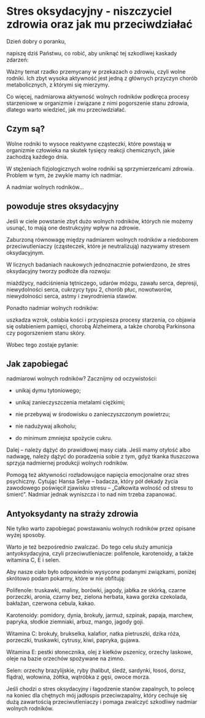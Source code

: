 # Stres oksydacyjny - niszczyciel zdrowia oraz jak mu przeciwdziałać

Dzień dobry o poranku,

napiszę dziś Państwu, co robić, aby uniknąć tej szkodliwej kaskady zdarzeń:

Ważny temat rzadko przemycany w przekazach o zdrowiu, czyli wolne rodniki. Ich zbyt wysoka aktywność jest jedną z głównych przyczyn chorób metabolicznych, z którymi się mierzymy.

Co więcej, nadmiarowa aktywność wolnych rodników podkręca procesy starzeniowe w organizmie i związane z nimi pogorszenie stanu zdrowia, dlatego warto wiedzieć, jak mu przeciwdziałać.

## Czym są?

Wolne rodniki to wysoce reaktywne cząsteczki, które powstają w organizmie człowieka na skutek tysięcy reakcji chemicznych, jakie zachodzą każdego dnia.

W stężeniach fizjologicznych wolne rodniki są sprzymierzeńcami zdrowia. Problem w tym, że zwykle mamy ich nadmiar.

A nadmiar wolnych rodników…

## powoduje stres oksydacyjny

Jeśli w ciele powstanie zbyt dużo wolnych rodników, których nie możemy usunąć, to mają one destrukcyjny wpływ na zdrowie.

Zaburzoną równowagę między nadmiarem wolnych rodników a niedoborem przeciwutleniaczy (cząsteczek, które je neutralizują) nazywamy stresem oksydacyjnym.

W licznych badaniach naukowych jednoznacznie potwierdzono, że stres oksydacyjny tworzy podłoże dla rozwoju:

miażdżycy, nadciśnienia tętniczego, udarów mózgu, zawału serca, depresji, niewydolności serca, cukrzycy typu 2, chorób płuc, nowotworów, niewydolności serca, astmy i zwyrodnienia stawów.

Ponadto nadmiar wolnych rodników:

uszkadza wzrok, osłabia kości i przyspiesza procesy starzenia, co objawia się osłabieniem pamięci, chorobą Alzheimera, a także chorobą Parkinsona czy pogorszeniem stanu skóry.

Wobec tego zostaje pytanie:

## Jak zapobiegać

nadmiarowi wolnych rodników? Zacznijmy od oczywistości:

- unikaj dymu tytoniowego;

- unikaj zanieczyszczenia metalami ciężkimi;

- nie przebywaj w środowisku o zanieczyszczonym powietrzu;

- nie nadużywaj alkoholu;

- do minimum zmniejsz spożycie cukru.

Dalej – należy dążyć do prawidłowej masy ciała. Jeśli mamy otyłość albo nadwagę, należy dążyć do poradzenia sobie z tym, gdyż tkanka tłuszczowa sprzyja nadmiernej produkcji wolnych rodników.

Pomogą też aktywności rozładowujące napięcia emocjonalne oraz stres psychiczny. Cytując Hansa Selye – badacza, który pół dekady życia zawodowego poświęcił zjawisku stresu – „Całkowita wolność od stresu to śmierć”. Nadmiar jednak wyniszcza i to nad nim trzeba zapanować.

## Antyoksydanty na straży zdrowia

Nie tylko warto zapobiegać powstawaniu wolnych rodników przez opisane wyżej sposoby.

Warto je też bezpośrednio zwalczać. Do tego celu służy amunicja antyoksydacyjna, czyli przeciwutleniacze: polifenole, karotenoidy, a także witamina C, E i selen.

Aby nasze ciało było odpowiednio wysycone podanymi związkami, poniżej skrótowo podam pokarmy, które w nie obfitują:

Polifenole: truskawki, maliny, borówki, jagody, jabłka ze skórką, czarne porzeczki, aronia, czarny bez, zielona herbata, kawa gorzka czekolada, bakłażan, czerwona cebula, kakao.

Karotenoidy: pomidory, dynia, brokuły, jarmuż, szpinak, papaja, marchew, papryka, słodkie ziemniaki, arbuz, mango, jagody goji.

Witamina C: brokuły, brukselka, kalafior, natka pietruszki, dzika róża, porzeczki, truskawki, cytrusy, kiwi, papryka, gujawa.

Witamina E: pestki słonecznika, olej z kiełków pszenicy, orzechy laskowe, oleje na bazie orzechów spożywane na zimno.

Selen: orzechy brazylijskie, ryby (halibut, śledź, sardynki, łosoś, dorsz, flądra), wołowina, żółtka, wątróbka z gęsi, owoce morza.

Jeśli chodzi o stres oksydacyjny i łagodzenie stanów zapalnych, to polecę na koniec dla chętnych mój jadłospis przeciwzapalny, który cechuje się dużą zawartością przeciwutleniaczy i pomaga zwalczyć szkodliwy nadmiar wolnych rodników.

